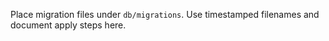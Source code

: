 Place migration files under `db/migrations`. Use timestamped filenames and document apply steps here.


